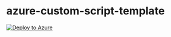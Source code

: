 # azure-custom-script-template


[![Deploy to Azure](https://aka.ms/deploytoazurebutton)](https://portal.azure.com/#create/Microsoft.Template/uri/https%3A%2F%2Fraw.githubusercontent.com%2Fguilhermefainer%2Fazure-custom-script-template%2Fmain%2Fdeploy.json)
